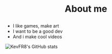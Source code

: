 # <p align="center">About me</p>
* I like games, make art
* I want to be a good dev
* And i make cool videos

![KevFR8's GitHub stats](https://github-readme-stats.vercel.app/api?username=kevfr8&show_icons=true&theme=dark)
